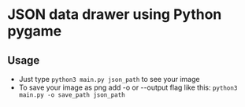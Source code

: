 JSON data drawer using Python pygame
========

## Usage

* Just type `python3 main.py json_path` to see your image
* To save your image as png add -o or --output flag like this: `python3 main.py -o save_path json_path`
